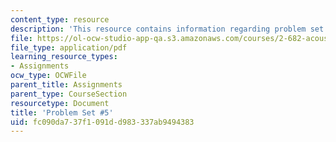 ```yaml
---
content_type: resource
description: 'This resource contains information regarding problem set #5.'
file: https://ol-ocw-studio-app-qa.s3.amazonaws.com/courses/2-682-acoustical-oceanography-spring-2012/fc090da737f1091dd983337ab9494383_MIT2_682S12_Homework5.pdf
file_type: application/pdf
learning_resource_types:
- Assignments
ocw_type: OCWFile
parent_title: Assignments
parent_type: CourseSection
resourcetype: Document
title: 'Problem Set #5'
uid: fc090da7-37f1-091d-d983-337ab9494383
---
```

